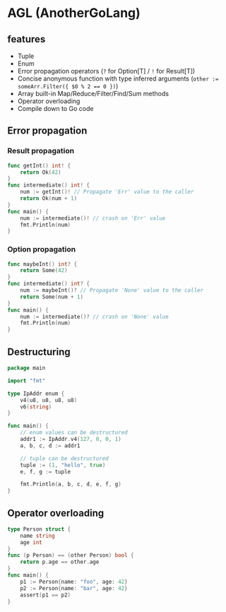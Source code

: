 # AGL (AnotherGoLang)

## features

- Tuple
- Enum
- Error propagation operators (`?` for Option[T] / `!` for Result[T])
- Concise anonymous function with type inferred arguments (`other := someArr.Filter({ $0 % 2 == 0 })`)
- Array built-in Map/Reduce/Filter/Find/Sum methods
- Operator overloading
- Compile down to Go code

## Error propagation

### Result propagation

```go
func getInt() int! {
	return Ok(42)
}
func intermediate() int! {
	num := getInt()! // Propagate 'Err' value to the caller
	return Ok(num + 1)
}
func main() {
	num := intermediate()! // crash on 'Err' value
	fmt.Println(num)
}
```

### Option propagation

```go
func maybeInt() int? {
	return Some(42)
}
func intermediate() int? {
	num := maybeInt()? // Propagate 'None' value to the caller
	return Some(num + 1)
}
func main() {
	num := intermediate()? // crash on 'None' value
	fmt.Println(num)
}
```

## Destructuring

```go
package main

import "fmt"

type IpAddr enum {
    v4(u8, u8, u8, u8)
    v6(string)
}

func main() {
    // enum values can be destructured
    addr1 := IpAddr.v4(127, 0, 0, 1)
    a, b, c, d := addr1

    // tuple can be destructured
    tuple := (1, "hello", true)
    e, f, g := tuple

    fmt.Println(a, b, c, d, e, f, g)
}
```

## Operator overloading

```go
type Person struct {
    name string
    age int
}
func (p Person) == (other Person) bool {
    return p.age == other.age
}
func main() {
    p1 := Person{name: "foo", age: 42}
    p2 := Person{name: "bar", age: 42}
    assert(p1 == p2)
}
```